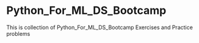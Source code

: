 # Python_For_ML_DS_Bootcamp

This is collection of Python_For_ML_DS_Bootcamp Exercises and Practice problems
